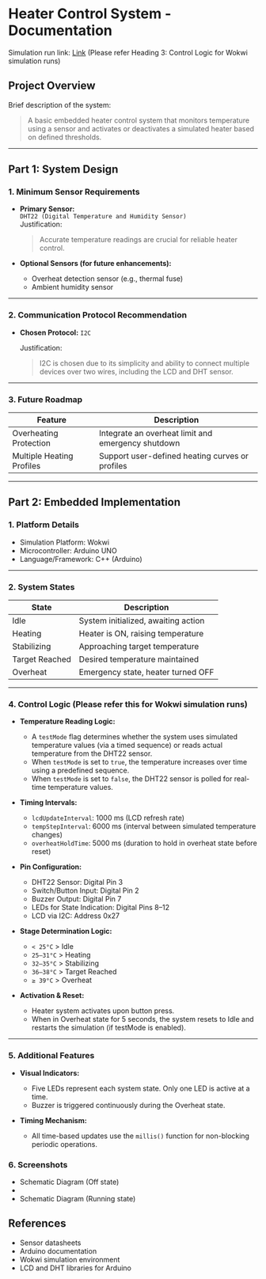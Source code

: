 # Heater Control System - Documentation
Simulation run link: [Link](https://wokwi.com/projects/437441097611879425) (Please refer Heading 3: Control Logic for Wokwi simulation runs)

## Project Overview

Brief description of the system:

> A basic embedded heater control system that monitors temperature using a sensor and activates or deactivates a simulated heater based on defined thresholds.

---

## Part 1: System Design

### 1. Minimum Sensor Requirements

- **Primary Sensor:**\
  `DHT22 (Digital Temperature and Humidity Sensor)`\
  Justification:

  > Accurate temperature readings are crucial for reliable heater control.

- **Optional Sensors (for future enhancements):**

  - Overheat detection sensor (e.g., thermal fuse)
  - Ambient humidity sensor

---

### 2. Communication Protocol Recommendation

- **Chosen Protocol:** `I2C`

  Justification:
  > I2C is chosen due to its simplicity and ability to connect multiple devices over two wires, including the LCD and DHT sensor.

---


### 3. Future Roadmap

| Feature                   | Description                                        |
| ------------------------- | -------------------------------------------------- |
| Overheating Protection    | Integrate an overheat limit and emergency shutdown |
| Multiple Heating Profiles | Support user-defined heating curves or profiles    |

---

## Part 2: Embedded Implementation

### 1. Platform Details

- Simulation Platform: Wokwi
- Microcontroller: Arduino UNO
- Language/Framework: C++ (Arduino)

---

### 2. System States

| State          | Description                         |
| -------------- | ----------------------------------- |
| Idle           | System initialized, awaiting action |
| Heating        | Heater is ON, raising temperature   |
| Stabilizing    | Approaching target temperature      |
| Target Reached | Desired temperature maintained      |
| Overheat       | Emergency state, heater turned OFF  |

---

### 4. Control Logic (Please refer this for Wokwi simulation runs)

- **Temperature Reading Logic:**

  - A `testMode` flag determines whether the system uses simulated temperature values (via a timed sequence) or reads actual temperature from the DHT22 sensor.
  - When `testMode` is set to `true`, the temperature increases over time using a predefined sequence.
  - When `testMode` is set to `false`, the DHT22 sensor is polled for real-time temperature values.

- **Timing Intervals:**

  - `lcdUpdateInterval`: 1000 ms (LCD refresh rate)
  - `tempStepInterval`: 6000 ms (interval between simulated temperature changes)
  - `overheatHoldTime`: 5000 ms (duration to hold in overheat state before reset)

- **Pin Configuration:**

  - DHT22 Sensor: Digital Pin 3
  - Switch/Button Input: Digital Pin 2
  - Buzzer Output: Digital Pin 7
  - LEDs for State Indication: Digital Pins 8–12
  - LCD via I2C: Address 0x27

- **Stage Determination Logic:**

  - `< 25°C` > Idle
  - `25–31°C` > Heating
  - `32–35°C` > Stabilizing
  - `36–38°C` > Target Reached
  - `≥ 39°C` > Overheat

- **Activation & Reset:**

  - Heater system activates upon button press.
  - When in Overheat state for 5 seconds, the system resets to Idle and restarts the simulation (if testMode is enabled).

---

### 5. Additional Features

- **Visual Indicators:**

  - Five LEDs represent each system state. Only one LED is active at a time.
  - Buzzer is triggered continuously during the Overheat state.

- **Timing Mechanism:**

  - All time-based updates use the `millis()` function for non-blocking periodic operations.

### 6. Screenshots
- Schematic Diagram (Off state)
- 
- Schematic Diagram (Running state)


## References

- Sensor datasheets
- Arduino documentation
- Wokwi simulation environment
- LCD and DHT libraries for Arduino

